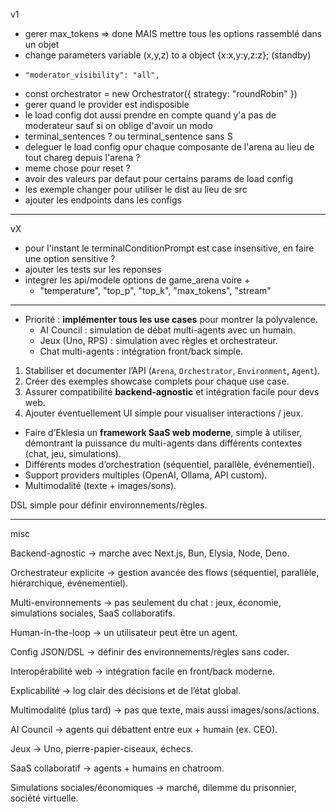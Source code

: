 v1

- gerer max_tokens => done MAIS mettre tous les options rassemblé dans un objet 
 - change parameters variable (x,y,z) to a object {x:x,y:y,z:z}; (standby)
-     "moderator_visibility": "all",
- const orchestrator = new Orchestrator({ strategy: "roundRobin" })
- gerer quand le provider est indisposible
- le load config dot aussi prendre en compte quand y'a pas de moderateur sauf si on oblige d'avoir un modo
- terminal_sentences ? ou terminal_sentence sans S
- deleguer le load config opur chaque composante de l'arena au lieu de tout chareg depuis l'arena ?
- meme chose pour reset ?
- avoir des valeurs par defaut pour certains params de load config
- les exemple changer pour utiliser le dist au lieu de src
- ajouter les endpoints dans les configs

---

vX
- pour l'instant le terminalConditionPrompt est case insensitive, en faire une option sensitive ?
- ajouter les tests sur les reponses 
- integrer les api/modele options de game_arena voire +
  - "temperature", "top_p", "top_k", "max_tokens", "stream"

---

- Priorité : **implémenter tous les use cases** pour montrer la polyvalence.
  - AI Council : simulation de débat multi-agents avec un humain.
  - Jeux (Uno, RPS) : simulation avec règles et orchestrateur.
  - Chat multi-agents : intégration front/back simple.

1. Stabiliser et documenter l’API (`Arena`, `Orchestrator`, `Environment`, `Agent`).
2. Créer des exemples showcase complets pour chaque use case.
3. Assurer compatibilité **backend-agnostic** et intégration facile pour devs web.
4. Ajouter éventuellement UI simple pour visualiser interactions / jeux.
- Faire d’Eklesia un **framework SaaS web moderne**, simple à utiliser, démontrant la puissance du multi-agents dans différents contextes (chat, jeu, simulations).
- Différents modes d’orchestration (séquentiel, parallèle, événementiel).
- Support providers multiples (OpenAI, Ollama, API custom).
- Multimodalité (texte + images/sons).

DSL simple pour définir environnements/règles.

----
misc

Backend-agnostic → marche avec Next.js, Bun, Elysia, Node, Deno.

Orchestrateur explicite → gestion avancée des flows (séquentiel, parallèle, hiérarchique, événementiel).

Multi-environnements → pas seulement du chat : jeux, économie, simulations sociales, SaaS collaboratifs.

Human-in-the-loop → un utilisateur peut être un agent.

Config JSON/DSL → définir des environnements/règles sans coder.

Interopérabilité web → intégration facile en front/back moderne.

Explicabilité → log clair des décisions et de l’état global.

Multimodalité (plus tard) → pas que texte, mais aussi images/sons/actions.

AI Council → agents qui débattent entre eux + humain (ex. CEO).

Jeux → Uno, pierre-papier-ciseaux, échecs.

SaaS collaboratif → agents + humains en chatroom.

Simulations sociales/économiques → marché, dilemme du prisonnier, société virtuelle.